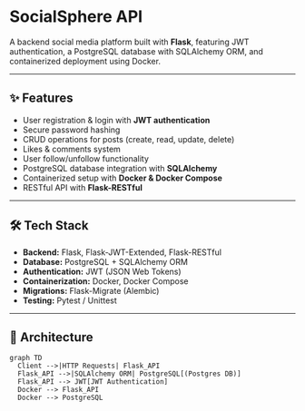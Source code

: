 # SocialSphere API

A backend social media platform built with **Flask**, featuring JWT authentication, a PostgreSQL database with SQLAlchemy ORM, and containerized deployment using Docker.

---

## ✨ Features
- User registration & login with **JWT authentication**
- Secure password hashing
- CRUD operations for posts (create, read, update, delete)
- Likes & comments system
- User follow/unfollow functionality
- PostgreSQL database integration with **SQLAlchemy**
- Containerized setup with **Docker & Docker Compose**
- RESTful API with **Flask-RESTful**

---

## 🛠️ Tech Stack
- **Backend:** Flask, Flask-JWT-Extended, Flask-RESTful  
- **Database:** PostgreSQL + SQLAlchemy ORM  
- **Authentication:** JWT (JSON Web Tokens)  
- **Containerization:** Docker, Docker Compose  
- **Migrations:** Flask-Migrate (Alembic)  
- **Testing:** Pytest / Unittest  

---

## 📐 Architecture
```mermaid
graph TD
  Client -->|HTTP Requests| Flask_API
  Flask_API -->|SQLAlchemy ORM| PostgreSQL[(Postgres DB)]
  Flask_API --> JWT[JWT Authentication]
  Docker --> Flask_API
  Docker --> PostgreSQL
